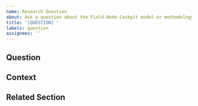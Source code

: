 ```yaml
---
name: Research Question
about: Ask a question about the Field-Node-Cockpit model or methodology
title: '[QUESTION] '
labels: question
assignees: ''
---
```


## Question

<!-- Describe your question clearly -->

## Context

<!-- Optional: Provide any relevant background or what prompted this question -->

## Related Section

<!-- Optional: Which part of the paper does this relate to? (e.g., Chapter 3, FNC model) -->
